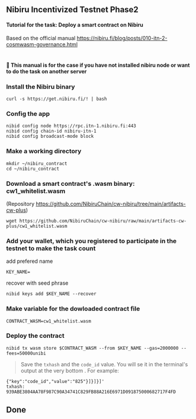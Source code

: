 ## Nibiru Incentivized Testnet Phase2
#### Tutorial for the task: Deploy a smart contract on Nibiru
Based on the official manual https://nibiru.fi/blog/posts/010-itn-2-cosmwasm-governance.html

#

#### 📌 This manual is for the case if you have not installed nibiru node or want to do the task on another server
### Install the Nibiru binary
```
curl -s https://get.nibiru.fi/! | bash
```

### Config the app
```
nibid config node https://rpc.itn-1.nibiru.fi:443
nibid config chain-id nibiru-itn-1
nibid config broadcast-mode block
```

### Make a working  directory
```
mkdir ~/nibiru_contract
cd ~/nibiru_contract
```

### Download a smart contract's .wasm binary: cw1_whitelist.wasm
(Repository https://github.com/NibiruChain/cw-nibiru/tree/main/artifacts-cw-plus)
```
wget https://github.com/NibiruChain/cw-nibiru/raw/main/artifacts-cw-plus/cw1_whitelist.wasm
```

### Add your wallet, which you registered to participate in the testnet to make the task count
add prefered name
```
KEY_NAME=
```
recover with seed phrase
```
nibid keys add $KEY_NAME --recover
```

### Make variable for the dowloaded contract file
```
CONTRACT_WASM=cw1_whitelist.wasm
```

### Deploy the contract
```
nibid tx wasm store $CONTRACT_WASM --from $KEY_NAME --gas=2000000 --fees=50000unibi
```
> Save the `txhash` and the `code_id` value. You will se it in the terminal's output at the very bottom    .
For example:
```
{"key":"code_id","value":"825"}]}]}]'
txhash: 939ABE3804AA78F987C90A34741C829FB88A216E6971D091875000682717F4FD
```

## Done

